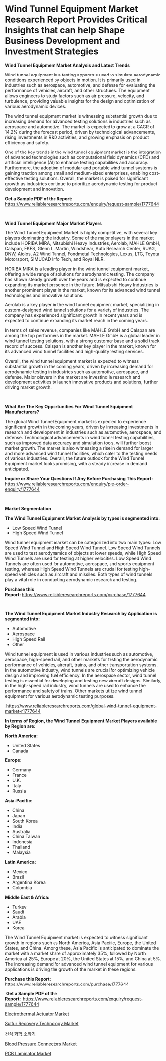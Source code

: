 <p><h1>Wind Tunnel Equipment Market Research Report Provides Critical Insights that can help Shape Business Development and Investment Strategies</h1></p><p><strong>Wind Tunnel Equipment Market Analysis and Latest Trends</strong></p>
<p><p>Wind tunnel equipment is a testing apparatus used to simulate aerodynamic conditions experienced by objects in motion. It is primarily used in industries such as aerospace, automotive, and defense for evaluating the performance of vehicles, aircraft, and other structures. The equipment allows engineers to study factors such as air pressure, velocity, and turbulence, providing valuable insights for the design and optimization of various aerodynamic devices.</p><p>The wind tunnel equipment market is witnessing substantial growth due to increasing demand for advanced testing solutions in industries such as aerospace and automotive. The market is expected to grow at a CAGR of 14.2% during the forecast period, driven by technological advancements, rising investments in R&D activities, and growing emphasis on product efficiency and safety.</p><p>One of the key trends in the wind tunnel equipment market is the integration of advanced technologies such as computational fluid dynamics (CFD) and artificial intelligence (AI) to enhance testing capabilities and accuracy. Furthermore, the adoption of modular and portable wind tunnel systems is gaining traction among small and medium-sized enterprises, enabling cost-effective testing solutions. Overall, the market is poised for significant growth as industries continue to prioritize aerodynamic testing for product development and innovation.</p></p>
<p><strong>Get a Sample PDF of the Report:&nbsp;</strong> <a href="https://www.reliableresearchreports.com/enquiry/request-sample/1777644">https://www.reliableresearchreports.com/enquiry/request-sample/1777644</a></p>
<p>&nbsp;</p>
<p><strong>Wind Tunnel Equipment Major Market Players</strong></p>
<p><p>The Wind Tunnel Equipment Market is highly competitive, with several key players dominating the industry. Some of the major players in the market include HORIBA MIRA, Mitsubishi Heavy Industries, Aerolab, MAHLE GmbH, Calspan, FKFS, Glenn L. Martin, Windshear, Auto Research Center, RUAG, DNW, Aiolos, A2 Wind Tunnel, Fondmetal Technologies, Lexus, LTG, Toyota Motorsport, SIMUCAD Info Tech, and Royal NLR.</p><p>HORIBA MIRA is a leading player in the wind tunnel equipment market, offering a wide range of solutions for aerodynamic testing. The company has shown steady growth over the years and is expected to continue expanding its market presence in the future. Mitsubishi Heavy Industries is another prominent player in the market, known for its advanced wind tunnel technologies and innovative solutions.</p><p>Aerolab is a key player in the wind tunnel equipment market, specializing in custom-designed wind tunnel solutions for a variety of industries. The company has experienced significant growth in recent years and is expected to continue expanding its market reach in the coming years.</p><p>In terms of sales revenue, companies like MAHLE GmbH and Calspan are among the top performers in the market. MAHLE GmbH is a global leader in wind tunnel testing solutions, with a strong customer base and a solid track record of success. Calspan is another key player in the market, known for its advanced wind tunnel facilities and high-quality testing services.</p><p>Overall, the wind tunnel equipment market is expected to witness substantial growth in the coming years, driven by increasing demand for aerodynamic testing in industries such as automotive, aerospace, and defense. Major players in the market are investing in research and development activities to launch innovative products and solutions, further driving market growth.</p></p>
<p>&nbsp;</p>
<p><strong>What Are The Key Opportunities For Wind Tunnel Equipment Manufacturers?</strong></p>
<p><p>The global Wind Tunnel Equipment market is expected to experience significant growth in the coming years, driven by increasing investments in research and development in industries such as automotive, aerospace, and defense. Technological advancements in wind tunnel testing capabilities, such as improved data accuracy and simulation tools, will further boost market growth. The market is also witnessing a rise in demand for larger and more advanced wind tunnel facilities, which cater to the testing needs of various industries. Overall, the future outlook for the Wind Tunnel Equipment market looks promising, with a steady increase in demand anticipated.</p></p>
<p><strong>Inquire or Share Your Questions If Any Before Purchasing This Report:</strong> <a href="https://www.reliableresearchreports.com/enquiry/pre-order-enquiry/1777644">https://www.reliableresearchreports.com/enquiry/pre-order-enquiry/1777644</a></p>
<p>&nbsp;</p>
<p><strong>Market Segmentation</strong></p>
<p><strong>The Wind Tunnel Equipment Market Analysis by types is segmented into:</strong></p>
<p><ul><li>Low Speed Wind Tunnel</li><li>High Speed Wind Tunnel</li></ul></p>
<p><p>Wind tunnel equipment market can be categorized into two main types: Low Speed Wind Tunnel and High Speed Wind Tunnel. Low Speed Wind Tunnels are used to test aerodynamics of objects at lower speeds, while High Speed Wind Tunnels are used for testing at higher velocities. Low Speed Wind Tunnels are often used for automotive, aerospace, and sports equipment testing, whereas High Speed Wind Tunnels are crucial for testing high-speed vehicles such as aircraft and missiles. Both types of wind tunnels play a vital role in conducting aerodynamic research and testing.</p></p>
<p><strong>Purchase this Report:&nbsp;</strong><a href="https://www.reliableresearchreports.com/purchase/1777644">https://www.reliableresearchreports.com/purchase/1777644</a></p>
<p>&nbsp;</p>
<p><strong>The Wind Tunnel Equipment Market Industry Research by Application is segmented into:</strong></p>
<p><ul><li>Automotive</li><li>Aerospace</li><li>High Speed Rail</li><li>Other</li></ul></p>
<p><p>Wind tunnel equipment is used in various industries such as automotive, aerospace, high-speed rail, and other markets for testing the aerodynamic performance of vehicles, aircraft, trains, and other transportation systems. In the automotive industry, wind tunnels are crucial for optimizing vehicle design and improving fuel efficiency. In the aerospace sector, wind tunnel testing is essential for developing and testing new aircraft designs. Similarly, in the high-speed rail industry, wind tunnels are used to enhance the performance and safety of trains. Other markets utilize wind tunnel equipment for various aerodynamic testing purposes.</p></p>
<p><a href="https://www.reliableresearchreports.com/global-wind-tunnel-equipment-market-r1777644">&nbsp;https://www.reliableresearchreports.com/global-wind-tunnel-equipment-market-r1777644</a></p>
<p><strong>In terms of Region, the Wind Tunnel Equipment Market Players available by Region are:</strong></p>
<p>
    <p> <strong> North America: </strong>
        <ul>
            <li>United States</li>
            <li>Canada</li>
        </ul>
        </p> 
    <p> <strong> Europe: </strong>
        <ul>
            <li>Germany</li>
            <li>France</li>
            <li>U.K.</li>
            <li>Italy</li>
            <li>Russia</li>
        </ul>
        </p> 
    <p> <strong> Asia-Pacific: </strong>
        <ul>
            <li>China</li>
            <li>Japan</li>
            <li>South Korea</li>
            <li>India</li>
            <li>Australia</li>
            <li>China Taiwan</li>
            <li>Indonesia</li>
            <li>Thailand</li>
            <li>Malaysia</li>
        </ul>
        </p> 
    <p> <strong> Latin America: </strong>
        <ul>
            <li>Mexico</li>
            <li>Brazil</li>
            <li>Argentina Korea</li>
            <li>Colombia</li>
        </ul>
        </p> 
    <p> <strong> Middle East & Africa: </strong>
        <ul>
            <li>Turkey</li>
            <li>Saudi</li>
            <li>Arabia</li>
            <li>UAE</li>
            <li>Korea</li>
        </ul>
    </p>
    </p>
<p><p>The Wind Tunnel Equipment market is expected to witness significant growth in regions such as North America, Asia Pacific, Europe, the United States, and China. Among these, Asia Pacific is anticipated to dominate the market with a market share of approximately 35%, followed by North America at 25%, Europe at 20%, the United States at 15%, and China at 5%. The increasing demand for advanced wind tunnel equipment for various applications is driving the growth of the market in these regions.</p></p>
<p><strong>Purchase this Report: </strong><a href="https://www.reliableresearchreports.com/purchase/1777644">https://www.reliableresearchreports.com/purchase/1777644</a></p>
<p>&nbsp;<strong>Get a Sample PDF of the Report:&nbsp;&nbsp;</strong><a href="https://www.reliableresearchreports.com/enquiry/request-sample/1777644">https://www.reliableresearchreports.com/enquiry/request-sample/1777644</a></p>
<p><strong></strong></p>
<p><p><a href="https://github.com/sofayahoo2023/Market-Research-Report-List-4/blob/main/electrothermal-actuator-market.md">Electrothermal Actuator Market</a></p><p><a href="https://issuu.com/reportprime-2/docs/sulfur-recovery-technology-market-size-2030.pptx">Sulfur Recovery Technology Market</a></p><p><a href="https://github.com/FelipeGrrady654556/Market-Research-Report-List-1/blob/main/468168327631.md">건식 화학 소화기</a></p><p><a href="https://www.linkedin.com/pulse/blood-pressure-connectors-market-size-reveals-best-marketing-1l0ue?trackingId=7QkBT3akFxp1mcbtgwuc7g%3D%3D">Blood Pressure Connectors Market</a></p><p><a href="https://github.com/joannesouthgate/Market-Research-Report-List-2/blob/main/pcb-laminator-market.md">PCB Laminator Market</a></p></p>